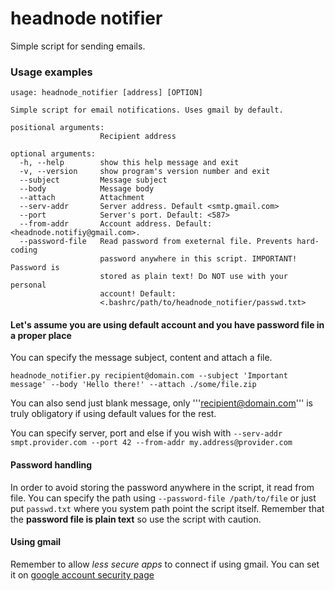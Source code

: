 # headnode notifier

Simple script for sending emails.

### Usage examples

```
usage: headnode_notifier [address] [OPTION]

Simple script for email notifications. Uses gmail by default.

positional arguments:
                    Recipient address

optional arguments:
  -h, --help        show this help message and exit
  -v, --version     show program's version number and exit
  --subject         Message subject
  --body            Message body
  --attach          Attachment
  --serv-addr       Server address. Default <smtp.gmail.com>
  --port            Server's port. Default: <587>
  --from-addr       Account address. Default: <headnode.notifiy@gmail.com>.
  --password-file   Read password from exeternal file. Prevents hard-coding
                    password anywhere in this script. IMPORTANT! Password is
                    stored as plain text! Do NOT use with your personal
                    account! Default:
                    <.bashrc/path/to/headnode_notifier/passwd.txt>
```

#### Let's assume you are using default account and you have password file in a proper place

You can specify the message subject, content and attach a file.

```
headnode_notifier.py recipient@domain.com --subject 'Important message' --body 'Hello there!' --attach ./some/file.zip
```

You can also send just blank message, only '''recipient@domain.com''' is truly obligatory if using default values for the rest.

You can specify server, port and else if you wish with ```--serv-addr smpt.provider.com --port 42 --from-addr my.address@provider.com```

#### Password handling

In order to avoid storing the password anywhere in the script, it read from file. You can specify the path using ```--password-file /path/to/file``` or just put ```passwd.txt``` where you system path point the script itself. Remember that the **password file is plain text** so use the script with caution.


#### Using gmail

Remember to allow *less secure apps* to connect if using gmail. You can set it on [google account security page](https://myaccount.google.com/security)
